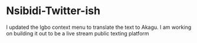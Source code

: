 # Nsibidi-Twitter-ish
I updated the Igbo context menu to translate the text to Akagu. I am working on building it out to be a live stream public texting platform
